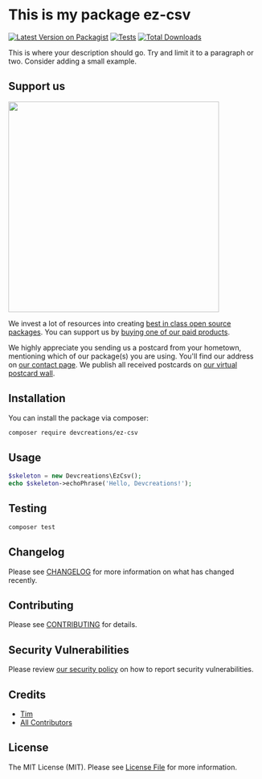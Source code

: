 # This is my package ez-csv

[![Latest Version on Packagist](https://img.shields.io/packagist/v/devcreations/ez-csv.svg?style=flat-square)](https://packagist.org/packages/devcreations/ez-csv)
[![Tests](https://img.shields.io/github/actions/workflow/status/devcreations/ez-csv/run-tests.yml?branch=main&label=tests&style=flat-square)](https://github.com/devcreations/ez-csv/actions/workflows/run-tests.yml)
[![Total Downloads](https://img.shields.io/packagist/dt/devcreations/ez-csv.svg?style=flat-square)](https://packagist.org/packages/devcreations/ez-csv)

This is where your description should go. Try and limit it to a paragraph or two. Consider adding a small example.

## Support us

[<img src="https://github-ads.s3.eu-central-1.amazonaws.com/ez-csv.jpg?t=1" width="419px" />](https://spatie.be/github-ad-click/ez-csv)

We invest a lot of resources into creating [best in class open source packages](https://spatie.be/open-source). You can support us by [buying one of our paid products](https://spatie.be/open-source/support-us).

We highly appreciate you sending us a postcard from your hometown, mentioning which of our package(s) you are using. You'll find our address on [our contact page](https://spatie.be/about-us). We publish all received postcards on [our virtual postcard wall](https://spatie.be/open-source/postcards).

## Installation

You can install the package via composer:

```bash
composer require devcreations/ez-csv
```

## Usage

```php
$skeleton = new Devcreations\EzCsv();
echo $skeleton->echoPhrase('Hello, Devcreations!');
```

## Testing

```bash
composer test
```

## Changelog

Please see [CHANGELOG](CHANGELOG.md) for more information on what has changed recently.

## Contributing

Please see [CONTRIBUTING](https://github.com/spatie/.github/blob/main/CONTRIBUTING.md) for details.

## Security Vulnerabilities

Please review [our security policy](../../security/policy) on how to report security vulnerabilities.

## Credits

- [Tim](https://github.com/TMBL-DEV)
- [All Contributors](../../contributors)

## License

The MIT License (MIT). Please see [License File](LICENSE.md) for more information.
